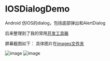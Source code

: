 # IOSDialogDemo
Android 仿IOS的dialog，包括底部弹出和AlertDialog

后来整理到了我的常用[开发工具箱](https://github.com/niyingxunzong/ToolBox)


屏幕截图如下：
具体图片在[images文件夹](https://github.com/niyingxunzong/IOSDialogDemo/blob/master/app/src/main/images)

![image](https://github.com/niyingxunzong/IOSDialogDemo/blob/master/app/src/main/images/图1.png)
![image](https://github.com/niyingxunzong/IOSDialogDemo/blob/master/app/src/main/images/图2.png)


